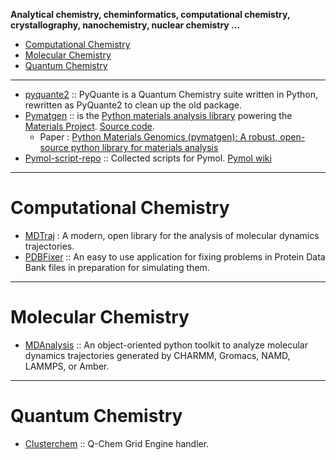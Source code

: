 **Analytical chemistry, cheminformatics, computational chemistry, crystallography, nanochemistry, nuclear chemistry ...**

- [Computational Chemistry](#computational-chemistry)
- [Molecular Chemistry](#molecular-chemistry)
- [Quantum Chemistry](#quantum-chemistry)

----

- [pyquante2](https://github.com/rpmuller/pyquante2/) :: PyQuante is a Quantum Chemistry suite written in Python, rewritten as PyQuante2 to clean up the old package.
- [Pymatgen](http://pymatgen.org/) :: is the [Python materials analysis library](https://pypi.python.org/pypi/pymatgen/2.4.3) powering the [Materials Project](http://www.materialsproject.org). [Source code](https://github.com/materialsproject/pymatgen). 
   - Paper : [Python Materials Genomics (pymatgen): A robust, open-source python library for materials analysis](https://www.sciencedirect.com/science/article/pii/S0927025612006295?np=y)
- [Pymol-script-repo](https://github.com/Pymol-Scripts/Pymol-script-repo) :: Collected scripts for Pymol. [Pymol wiki](http://www.pymolwiki.org/index.php/Git_intro)

----

# Computational Chemistry
- [MDTraj](https://github.com/pandegroup/mdtraj) : A modern, open library for the analysis of molecular dynamics trajectories.
- [PDBFixer](https://github.com/pandegroup/pdbfixer) :: An easy to use application for fixing problems in Protein Data Bank files in preparation for simulating them.

----

# Molecular Chemistry
- [MDAnalysis](https://code.google.com/p/mdanalysis/) :: An object-oriented python toolkit to analyze molecular dynamics trajectories generated by CHARMM, Gromacs, NAMD, LAMMPS, or Amber. 

----

# Quantum Chemistry
- [Clusterchem](https://github.com/jiahao/clusterchem) :: Q-Chem Grid Engine handler.


